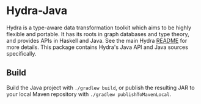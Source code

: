 # Hydra-Java

Hydra is a type-aware data transformation toolkit which aims to be highly flexible and portable.
It has its roots in graph databases and type theory, and provides APIs in Haskell and Java.
See the main Hydra [README](https://github.com/CategoricalData/hydra) for more details.
This package contains Hydra's Java API and Java sources specifically.

## Build

Build the Java project with `./gradlew build`, or publish the resulting JAR to your local Maven repository with `./gradlew publishToMavenLocal`.

